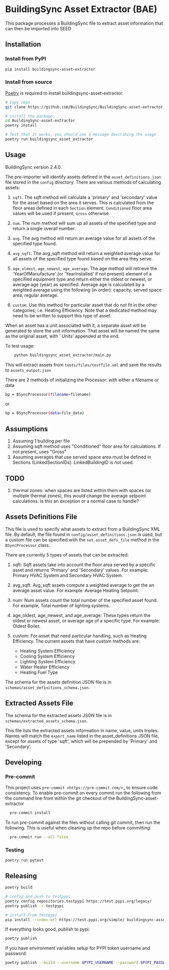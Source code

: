 # BuildingSync Asset Extractor (BAE)

This package processes a BuildingSync file to extract asset information that can then be imported into SEED

## Installation

### Install from PyPI

```bash
pip install buildingsync-asset-extractor
```
### Install from source
[Poetry](https://python-poetry.org/) is required to install buildingsync-asset-extractor.
```bash
# Copy repo
git clone https://github.com/BuildingSync/BuildingSync-asset-extractor.git

# install the package
cd BuildingSync-asset-extractor
poetry install

# Test that it works, you should see a message describing the usage
poetry run buildingsync_asset_extractor
```

## Usage

BuildingSync version 2.4.0.

The pre-importer will identify assets defined in the `asset_definitions.json` file stored in the `config` directory.  There are various methods of calculating assets:

1. `sqft`.  The sqft method will calculate a 'primary' and 'secondary' value for the asset based on the area it serves. This is calculated from the floor areas defined in each `Section` element.  `Conditioned` floor area values will be used if present; `Gross` otherwise.

1. `num`. The num method will sum up all assets of the specified type and return a single overall number.

1. `avg`. The avg method will return an average value for all assets of the specified type found.

1. `avg_sqft`. The avg_sqft method will return a weighted average value for all assets of the specified type found based on the area they serve.

1. `age_oldest`, `age_newest`, `age_average`. The age method will retrieve the 'YearOfManufacture' (or 'YearInstalled' if not present) element of a specified equipment type and return either the oldest or newest, or average age (year) as specified. Average age is calculated by a weighted average using the following (in order): capacity, served space area, regular average.

1. `custom`. Use this method for particular asset that do not fit in the other categories; i.e. Heating Efficiency. Note that a dedicated method may need to be written to support this type of asset.

When an asset has a unit associated with it, a separate asset will be generated to store the unit information. That asset will be named the same as the original asset, with ' Units' appended at the end.

To test usage:

```bash
	python buildingsync_asset_extractor/main.py
```

This will extract assets from `tests/files/testfile.xml` and save the results to `assets_output.json`

There are 2 methods of initializing the Processor: with either a filename or data

```bash
bp = BSyncProcessor(filename=filename)
```
or

```bash
bp = BSyncProcessor(data=file_data)
```

## Assumptions
1. Assuming 1 building per file
1. Assuming sqft method uses "Conditioned" floor area for calculations. If not present, uses "Gross"
1. Assuming averages that use served space area must be defined in Sections (LinkedSectionIDs). LinkedBuildingID is not used.

## TODO
1. thermal zones: when spaces are listed within them with spaces (or multiple thermal zones), this would change the average setpoint calculations. Is this an exception or a normal case to handle?

## Assets Definitions File

This file is used to specify what assets to extract from a BuildingSync XML file. By default, the file found in `config/asset_definitions.json` is used, but a custom file can be specified with the `set_asset_defs_file` method in the `BSyncProcessor` class.

There are currently 5 types of assets that can be extracted:

1. sqft: Sqft assets take into account the floor area served by a specific asset and returns 'Primary' and 'Secondary' values.  For example: Primary HVAC System and Secondary HVAC System.

1. avg_sqft: Avg_sqft assets compute a weighted average to get the an average asset value.  For example:  Average Heating Setpoint.

1. num: Num assets count the total number of the specified asset found.  For example, Total number of lighting systems.

1. age_oldest, age_newest, and age_average: These types return the oldest or newest asset, or average age of a specific type.  For example: Oldest Boiler.

1. custom: For asset that need particular handling, such as Heating Efficiency. The current assets that have custom methods are:
	- Heating System Efficiency
	- Cooling System Efficiency
	- Lighting System Efficiency
	- Water Heater Efficiency
	- Heating Fuel Type

The schema for the assets definition JSON file is in `schemas/asset_definitions_schema.json`.

## Extracted Assets File

The schema for the extracted assets JSON file is in `schemas/extracted_assets_schema.json`.

This file lists the extracted assets information in name, value, units triples.  Names will match the `export_name` listed in the asset_definitions JSON file, except for assets of type 'sqft', which will be prepended by 'Primary' and 'Secondary'.

## Developing

### Pre-commit

This project uses `pre-commit <https://pre-commit.com/>`_ to ensure code consistency.
To enable pre-commit on every commit run the following from the command line from within the git checkout of the BuildingSync-asset-extractor

```bash
  pre-commit install
```

To run pre-commit against the files without calling git commit, then run the following. This is useful when cleaning up the repo before committing.

```bash
  pre-commit run --all-files
```
### Testing

	poetry run pytest

## Releasing

```bash
poetry build

# config and push to testpypi
poetry config repositories.testpypi https://test.pypi.org/legacy/
poetry publish -r testpypi

# install from testpypi
pip install --index-url https://test.pypi.org/simple/ buildingsync-asset-extractor
```
If everything looks good, publish to pypi:
```bash
poetry publish
```

If you have environment variables setup for PYPI token username and password:

```bash
poetry publish --build --username $PYPI_USERNAME --password $PYPI_PASSWORD
```
